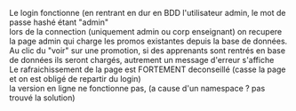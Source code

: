 Le login fonctionne (en rentrant en dur en BDD l'utilisateur admin, le mot de passe hashé étant "admin"  
lors de la connection (uniquement admin ou corp enseignant) on recupere la page admin qui charge les promos existantes depuis la base de données.  
Au clic du "voir" sur une promotion, si des apprenants sont rentrés en base de données ils seront chargés, autrement un message d'erreur s'affiche  
Le rafraichissement de la page est FORTEMENT deconseillé (casse la page et on est obligé de repartir du login)  
la version en ligne ne fonctionne pas, (a cause d'un namespace ? pas trouvé la solution)  
